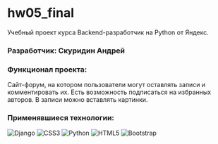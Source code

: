 # hw05_final

Учебный проект курса Backend-разработчик на Python от Яндекс.

### Разработчик: Скуридин Андрей

### Функционал проекта:
Сайт-форум, на котором пользователи могут оставлять записи и комментировать их. Есть возможность подписаться на избранных авторов. В записи можно вставлять картинки.

### Применявшиеся технологии:
![Django](https://img.shields.io/badge/django-%23092E20.svg?style=for-the-badge&logo=django&logoColor=white)
![CSS3](https://img.shields.io/badge/css3-%231572B6.svg?style=for-the-badge&logo=css3&logoColor=white)
![Python](https://img.shields.io/badge/python-3670A0?style=for-the-badge&logo=python&logoColor=ffdd54)
![HTML5](https://img.shields.io/badge/html5-%23E34F26.svg?style=for-the-badge&logo=html5&logoColor=white)
![Bootstrap](https://img.shields.io/badge/bootstrap-%23563D7C.svg?style=for-the-badge&logo=bootstrap&logoColor=white)
